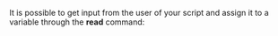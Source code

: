 It is possible to get input from the user of your script and assign it to a variable through the **read** command:

